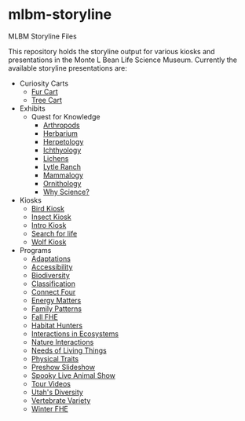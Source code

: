 # mlbm-storyline
MLBM Storyline Files

This repository holds the storyline output for various kiosks and presentations in the Monte L Bean Life Science Museum. 
Currently the available storyline presentations are:
- Curiosity Carts
    - [Fur Cart](./Curiosity%20Carts/Fur%20Cart/story.html) 
    - [Tree Cart](./Curiosity%20Carts/Tree%20Cart/story.html)
- Exhibits
    - Quest for Knowledge
        - [Arthropods](./Exhibits/Quest%20For%20Knowledge/Arthropods/story.html)
        - [Herbarium](./Exhibits/Quest%20For%20Knowledge/Herbarium/story.html)
        - [Herpetology](./Exhibits/Quest%20For%20Knowledge/Herpetology/story.html)
        - [Ichthyology](./Exhibits/Quest%20For%20Knowledge/Ichthyology/story.html)
        - [Lichens](./Exhibits/Quest%20For%20Knowledge/Lichens/story.html)
        - [Lytle Ranch](./Exhibits/Quest%20For%20Knowledge/Lytle%20Ranch/story.html)
        - [Mammalogy](./Exhibits/Quest%20For%20Knowledge/Mammalogy/story.html)
        - [Ornithology](./Exhibits/Quest%20For%20Knowledge/Ornithology/story.html)
        - [Why Science?](./Exhibits/Quest%20For%20Knowledge/Why%20Science/story.html)
- Kiosks
    - [Bird Kiosk](./Kiosks/Bird%20Kiosk/story.html)
    - [Insect Kiosk](./Kiosks/Insect%20Kiosk/story.html)
    - [Intro Kiosk](./Kiosks/Intro%20Kiosk/story.html)
    - [Search for life](./Kiosks/Search%20for%20life/story.html)
    - [Wolf Kiosk](./Kiosks/Wolf%20Kiosk/story.html)
- Programs
    - [Adaptations](./Programs/Adaptations/story.html)
    - [Accessibility](./Programs/Accessibility%20program/story.html)
    - [Biodiversity](./Programs/Biodiversity/story.html)
    - [Classification](./Programs/Classification/story.html)
    - [Connect Four](./Programs/Connect%20Four/story.html)
    - [Energy Matters](./Programs/Energy%20Matters/story.html)
    - [Family Patterns](./Programs/Family%20Patterns/story.html)
    - [Fall FHE](./Programs/Fall%20FHE/story.html)
    - [Habitat Hunters](./Programs/Habitat%20Hunters/story.html)
    - [Interactions in Ecosystems](./Programs/Ecosystems/story.html)
    - [Nature Interactions](./Programs/Nature%20Interactions/story.html)
    - [Needs of Living Things](./Programs/Animal%20Comparisons/story.html)
    - [Physical Traits](./Programs/Physical%20Traits/story.html)
    - [Preshow Slideshow](./Programs/Preshow%20Slideshow/story.html)
    - [Spooky Live Animal Show](./Programs/Spooky%20Live%20Animal%20Show/story.html)
    - [Tour Videos](./Programs/Tour%20Videos/story.html)
    - [Utah's Diversity](./Programs/Utah's%20Diversity/story.html)
    - [Vertebrate Variety](./Programs/Vertebrate%20Variety/story.html)
    - [Winter FHE](./Programs/Winter%20FHE/story.html)
